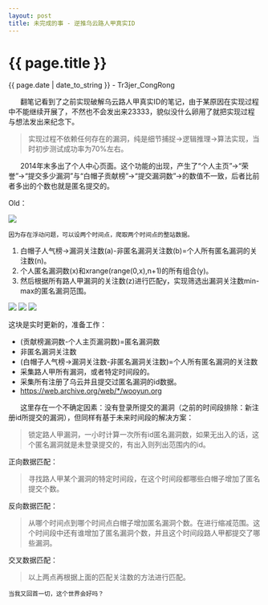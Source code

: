 ```yaml
---
layout: post
title: 未完成的事 - 逆推乌云路人甲真实ID
---
```


{{ page.title }}
================
<p class="date">{{ page.date | date_to_string }} - Tr3jer_CongRong</p>

&nbsp;&nbsp;&nbsp;&nbsp;&nbsp;&nbsp;翻笔记看到了之前实现破解乌云路人甲真实ID的笔记，由于某原因在实现过程中不能继续开展了，不然也不会发出来23333，貌似没什么卵用了就把实现过程与想法发出来纪念下。

> 实现过程不依赖任何存在的漏洞，纯是细节捕捉->逻辑推理->算法实现，当时初步测试成功率为70%左右。

&nbsp;&nbsp;&nbsp;&nbsp;&nbsp;&nbsp;2014年末多出了个人中心页面。这个功能的出现，产生了“个人主页”->“荣誉”->“提交多少漏洞”与“白帽子贡献榜”->“提交漏洞数”->的数值不一致，后者比前者多出的个数也就是匿名提交的。

Old：

<img src="http://pfr2vvlbk.bkt.clouddn.com/5erdfc.png">

```
因为存在浮动问题，可以设两个时间点，爬取两个时间点的整站数据。
```

1. 白帽子人气榜->漏洞关注数(a)-非匿名漏洞关注数(b)=个人所有匿名漏洞的关注数(n)。
2. 个人匿名漏洞数(x)和xrange(range(0,x),n+1)的所有组合(y)。
3. 然后根据所有路人甲漏洞的关注数(z)进行匹配y，实现筛选出漏洞关注数min-max的匿名漏洞范围。

<img src="http://pfr2vvlbk.bkt.clouddn.com/5202.png">

<img src="http://pfr2vvlbk.bkt.clouddn.com/Screen%20Shot%202016-04-16%20at%2010.05.23%20PM.png">

<img src="http://pfr2vvlbk.bkt.clouddn.com/5203.png">

这块是实时更新的，准备工作：

- (贡献榜漏洞数-个人主页漏洞数)=匿名漏洞数
- 非匿名漏洞关注数
- (白帽子人气榜->漏洞关注数-非匿名漏洞关注数)=个人所有匿名漏洞的关注数
- 采集路人甲所有漏洞，或者特定时间段的。
- 采集所有注册了乌云并且提交过匿名漏洞的id数据。
- https://web.archive.org/web/*/wooyun.org

&nbsp;&nbsp;&nbsp;&nbsp;&nbsp;&nbsp;这里存在一个不确定因素：没有登录所提交的漏洞（之前的时间段排除：新注册id所提交的漏洞），但同样有基于未来时间段的解决方案：

> 锁定路人甲漏洞，一小时计算一次所有id匿名漏洞数，如果无出入的话，这个匿名漏洞就是未登录提交的，有出入则列出范围内的id。

正向数据匹配：

> 寻找路人甲某个漏洞的特定时间段，在这个时间段都哪些白帽子增加了匿名提交个数。

反向数据匹配：

> 从哪个时间点到哪个时间点白帽子增加匿名漏洞个数。在进行缩减范围。这个时间段中还有谁增加了匿名漏洞个数，并且这个时间段路人甲都提交了哪些漏洞。

交叉数据匹配：

> 以上两点再根据上面的匹配关注数的方法进行匹配。

    当我又回首一切，这个世界会好吗？